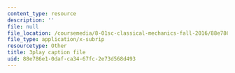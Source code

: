 ```yaml
---
content_type: resource
description: ''
file: null
file_location: /coursemedia/8-01sc-classical-mechanics-fall-2016/88e786e10dafca3467fc2e73d568d493_6-7BOpZ2k04.srt
file_type: application/x-subrip
resourcetype: Other
title: 3play caption file
uid: 88e786e1-0daf-ca34-67fc-2e73d568d493
---
```

